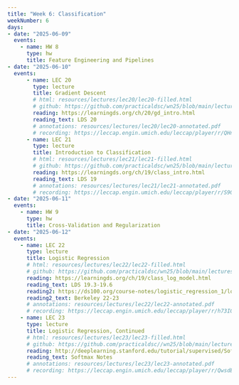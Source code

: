 ```yaml
---
title: "Week 6: Classification"
weekNumber: 6
days:
- date: "2025-06-09"
  events:
    - name: HW 8
      type: hw
      title: Feature Engineering and Pipelines
- date: "2025-06-10"
  events:
      - name: LEC 20
        type: lecture
        title: Gradient Descent
        # html: resources/lectures/lec20/lec20-filled.html
        # github: https://github.com/practicaldsc/wn25/blob/main/lectures/lec20/
        reading: https://learningds.org/ch/20/gd_intro.html
        reading_text: LDS 20
        # annotations: resources/lectures/lec20/lec20-annotated.pdf
        # recording: https://leccap.engin.umich.edu/leccap/player/r/QHnJYd
      - name: LEC 21
        type: lecture
        title: Introduction to Classification
        # html: resources/lectures/lec21/lec21-filled.html
        # github: https://github.com/practicaldsc/wn25/blob/main/lectures/lec21/
        reading: https://learningds.org/ch/19/class_intro.html
        reading_text: LDS 19
        # annotations: resources/lectures/lec21/lec21-annotated.pdf
        # recording: https://leccap.engin.umich.edu/leccap/player/r/S9Quiy
- date: "2025-06-11"
  events:
    - name: HW 9
      type: hw
      title: Cross-Validation and Regularization
- date: "2025-06-12"
  events:
    - name: LEC 22
      type: lecture
      title: Logistic Regression
      # html: resources/lectures/lec22/lec22-filled.html
      # github: https://github.com/practicaldsc/wn25/blob/main/lectures/lec22/
      reading: https://learningds.org/ch/19/class_log_model.html
      reading_text: LDS 19.3-19.6
      reading2: https://ds100.org/course-notes/logistic_regression_1/logistic_reg_1.html
      reading2_text: Berkeley 22-23
      # annotations: resources/lectures/lec22/lec22-annotated.pdf
      # recording: https://leccap.engin.umich.edu/leccap/player/r/h73IGk
    - name: LEC 23
      type: lecture
      title: Logistic Regression, Continued
      # html: resources/lectures/lec23/lec23-filled.html
      # github: https://github.com/practicaldsc//wn25/blob/main/lectures/lec23/
      reading: http://deeplearning.stanford.edu/tutorial/supervised/SoftmaxRegression/
      reading_text: Softmax Notes
      # annotations: resources/lectures/lec23/lec23-annotated.pdf
      # recording: https://leccap.engin.umich.edu/leccap/player/r/QwsdET
---
```

  
